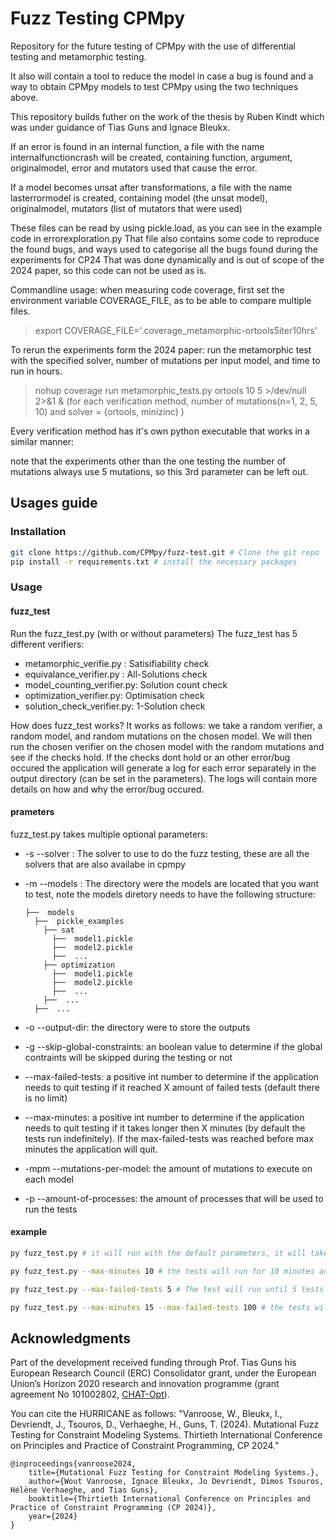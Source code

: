 # Fuzz Testing CPMpy

Repository for the future testing of CPMpy with the use of differential testing and metamorphic testing.

It also will contain a tool to reduce the model in case a bug is found and a way to obtain CPMpy models to test CPMpy using the two techniques above.

This repository builds futher on the work of the thesis by Ruben Kindt which was under guidance of Tias Guns and Ignace Bleukx.

If an error is found in an internal function, a file with the name internalfunctioncrash will be created, containing 
function, argument, originalmodel, error and mutators used that cause the error.

If a model becomes unsat after transformations, a file with the name lasterrormodel is created, containing 
model (the unsat model), originalmodel, mutators (list of mutators that were used)

These files can be read by using pickle.load, as you can see in the example code in errorexploration.py
That file also contains some code to reproduce the found bugs, and ways used to categorise all the bugs found during the experiments for CP24
That was done dynamically and is out of scope of the 2024 paper, so this code can not be used as is.

Commandline usage:
when measuring code coverage, first set the environment variable COVERAGE_FILE, as to be able to compare multiple files.
> export COVERAGE_FILE='.coverage_metamorphic-ortools5iter10hrs'

To rerun the experiments form the 2024 paper:
run the metamorphic test with the specified solver, number of mutations per input model, and time to run in hours.
> nohup coverage run metamorphic_tests.py ortools 10 5 >/dev/null 2>&1 &
(for each verification method, number of mutations(n=1, 2, 5, 10) and solver = {ortools, minizinc) )

Every verification method has it's own python executable that works in a similar manner:


note that the experiments other than the one testing the number of mutations always use 5 mutations, so this 3rd parameter can be left out.
## Usages guide
### Installation
```bash
git clone https://github.com/CPMpy/fuzz-test.git # Clone the git repo
pip install -r requirements.txt # install the necessary packages 
```
### Usage
#### fuzz_test
Run the fuzz_test.py (with or without parameters)
The fuzz_test has 5 different verifiers:
- metamorphic_verifie.py : Satisifiability check
- equivalance_verifier.py : All-Solutions check
- model_counting_verifier.py: Solution count check
- optimization_verifier.py: Optimisation check
- solution_check_verifier.py: 1-Solution check

How does fuzz_test works? It works as follows: we take a random verifier, a random model, and random mutations on the chosen model. We will then run the chosen verifier on the chosen model with the random mutations and see if the checks hold. If the checks dont hold or an other error/bug occured the application will generate a log for each error separately in the output directory (can be set in the parameters). The logs will contain more details on how and why the error/bug occured.

#### prameters
fuzz_test.py takes multiple optional parameters:
 - -s --solver : The solver to use to do the fuzz testing, these are all the solvers that are also availabe in cpmpy
 - -m --models : The directory were the models are located that you want to test, note the models diretory needs to have the following structure: 
 
      ```
      ├──  models
        ├──  pickle_examples
          ├── sat
            ├──  model1.pickle
            ├──  model2.pickle
            ├──  ...
          ├── optimization
            ├──  model1.pickle
            ├──  model2.pickle
            ├──  ...
          ├──  ...
        ├──  ...
    ```
 - -o --output-dir: the directory were to store the outputs
 - -g --skip-global-constraints: an boolean value to determine if the global contraints will be skipped during the testing or not
 - --max-failed-tests: a positive int number to determine if the application needs to quit testing if it reached X amount of failed tests (default there is no limit)
 - --max-minutes: a positive int number to determine if the application needs to quit testing if it takes longer then X minutes (by default the tests run indefinitely). If the max-failed-tests was reached before max minutes the application will quit.
 - -mpm --mutations-per-model: the amount of mutations to execute on each model
 - -p --amount-of-processes: the amount of processes that will be used to run the tests

#### example
```bash
py fuzz_test.py # it will run with the default parameters, it will take the models from the /models dir and store the output in the /output dir

py fuzz_test.py --max-minutes 10 # the tests will run for 10 minutes and then the application will quit

py fuzz_test.py --max-failed-tests 5 # The test will run until 5 tests failed, then the application quits

py fuzz_test.py --max-minutes 15 --max-failed-tests 100 # the tests will run until 100 tests failed or until 15 minutes have passed
```
## Acknowledgments

Part of the development received funding through Prof. Tias Guns his European Research Council (ERC) Consolidator grant, under the European Union’s Horizon 2020 research and innovation programme (grant agreement No 101002802, [CHAT-Opt](https://people.cs.kuleuven.be/~tias.guns/chat-opt.html)).

You can cite the HURRICANE as follows: "Vanroose, W., Bleukx, I., Devriendt, J., Tsouros, D., Verhaeghe, H., Guns, T. (2024). Mutational Fuzz Testing for Constraint Modeling Systems. Thirtieth International Conference on Principles and Practice of Constraint Programming, CP 2024."

```
@inproceedings{vanroose2024,
    title={Mutational Fuzz Testing for Constraint Modeling Systems.},
    author={Wout Vanroose, Ignace Bleukx, Jo Devriendt, Dimos Tsouros, Hélène Verhaeghe, and Tias Guns},
    booktitle={Thirtieth International Conference on Principles and Practice of Constraint Programming (CP 2024)},
    year={2024}
}
```
